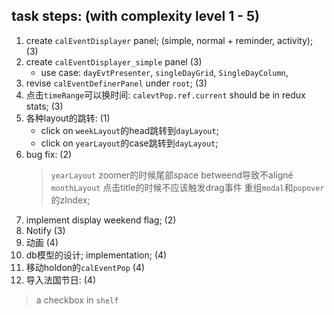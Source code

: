 ## task steps: (with complexity level 1 - 5)
1. create `calEventDisplayer` panel; (simple, normal + reminder, activity); (3)
2. create `calEventDisplayer_simple` panel (3)
   - use case: `dayEvtPresenter`, `singleDayGrid`, `SingleDayColumn`,  
3. revise `calEventDefinerPanel` under `root`; (3)
4. 点击`timeRange`可以换时间: `calevtPop.ref.current` should be in redux stats; (3)
5. 各种layout的跳转: (1)
   - click on `weekLayout`的head跳转到`dayLayout`;
   - click on `yearLayout`的case跳转到`dayLayout`;
6. bug fix: (2)
   >  `yearLayout`
      > zoomer的时候尾部space betweend导致不aligné
   >  `monthLayout`
      > 点击title的时候不应该触发drag事件
   > 重组`modal`和`popover`的zIndex;
7. implement display weekend flag; (2)
8. Notify (3)
9. 动画 (4)
10. db模型的设计; implementation; (4)
11. 移动holdon的`calEventPop` (4)
12. 导入法国节日: (4)
   > a checkbox in `shelf`
